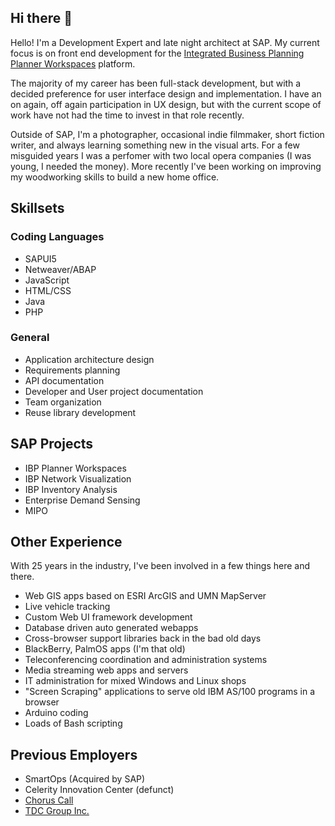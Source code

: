 ## Hi there 👋

Hello! I'm a Development Expert and late night architect at SAP.  My current focus is on front end development for the [Integrated Business Planning](https://www.sap.com/products/scm/integrated-business-planning.html) [Planner Workspaces](https://help.sap.com/docs/SAP_INTEGRATED_BUSINESS_PLANNING/abee3923ad4d4722b6f10b0fe6cf4cef/a50e56af46384e7a83e7ad49877e518b.html?version=2508) platform.

The majority of my career has been full-stack development, but with a decided preference for user interface design and implementation.  I have an on again, off again participation in UX design, but with the current scope of work have not had the time to invest in that role recently.

Outside of SAP, I'm a photographer, occasional indie filmmaker, short fiction writer, and always learning something new in the visual arts.  For a few misguided years I was a perfomer with two local opera companies (I was young, I needed the money).  More recently I've been working on improving my woodworking skills to build a new home office.

## Skillsets

### Coding Languages
 - SAPUI5
 - Netweaver/ABAP
 - JavaScript
 - HTML/CSS
 - Java
 - PHP

### General
 - Application architecture design
 - Requirements planning
 - API documentation
 - Developer and User project documentation
 - Team organization
 - Reuse library development

## SAP Projects

- IBP Planner Workspaces
- IBP Network Visualization
- IBP Inventory Analysis
- Enterprise Demand Sensing
- MIPO

## Other Experience

With 25 years in the industry, I've been involved in a few things here and there.

- Web GIS apps based on ESRI ArcGIS and UMN MapServer
- Live vehicle tracking
- Custom Web UI framework development
- Database driven auto generated webapps
- Cross-browser support libraries back in the bad old days
- BlackBerry, PalmOS apps (I'm that old)
- Teleconferencing coordination and administration systems
- Media streaming web apps and servers
- IT administration for mixed Windows and Linux shops
- "Screen Scraping" applications to serve old IBM AS/100 programs in a browser
- Arduino coding
- Loads of Bash scripting

## Previous Employers
 - SmartOps (Acquired by SAP)
 - Celerity Innovation Center (defunct)
 - [Chorus Call](https://www.choruscall.com)
 - [TDC Group Inc.](https://www.tdc-group.com)

<!--
**bbogovich-sap/bbogovich-sap** is a ✨ _special_ ✨ repository because its `README.md` (this file) appears on your GitHub profile.

Here are some ideas to get you started:

- 🔭 I’m currently working on ...
- 🌱 I’m currently learning ...
- 👯 I’m looking to collaborate on ...
- 🤔 I’m looking for help with ...
- 💬 Ask me about ...
- 📫 How to reach me: ...
- 😄 Pronouns: ...
- ⚡ Fun fact: ...
-->
